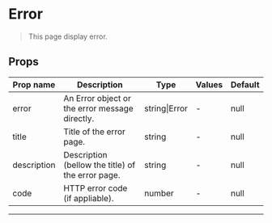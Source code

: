 # Error

> This page display error.

## Props

| Prop name   | Description                                       | Type          | Values | Default |
| ----------- | ------------------------------------------------- | ------------- | ------ | ------- |
| error       | An Error object or the error message directly.    | string\|Error | -      | null    |
| title       | Title of the error page.                          | string        | -      | null    |
| description | Description (bellow the title) of the error page. | string        | -      | null    |
| code        | HTTP error code (if appliable).                   | number        | -      | null    |

---
